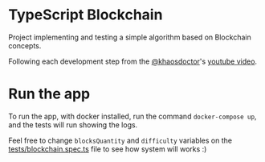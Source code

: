 # TypeScript Blockchain

Project implementing and testing a simple algorithm based on Blockchain concepts.

Following each development step from the [@khaosdoctor](https://github.com/khaosdoctor)'s [youtube video](https://www.youtube.com/watch?v=ztQEaQ06GYs&ab_channel=LucasSantos).

# Run the app

To run the app, with docker installed, run the command `docker-compose up`, and the tests will run showing the logs.

Feel free to change `blocksQuantity` and `difficulty` variables on the [tests/blockchain.spec.ts](https://github.com/ologbonowiwi/typescript-blockchain-implementation/blob/main/tests/blockchain.spec.ts) file to see how system will works :)
